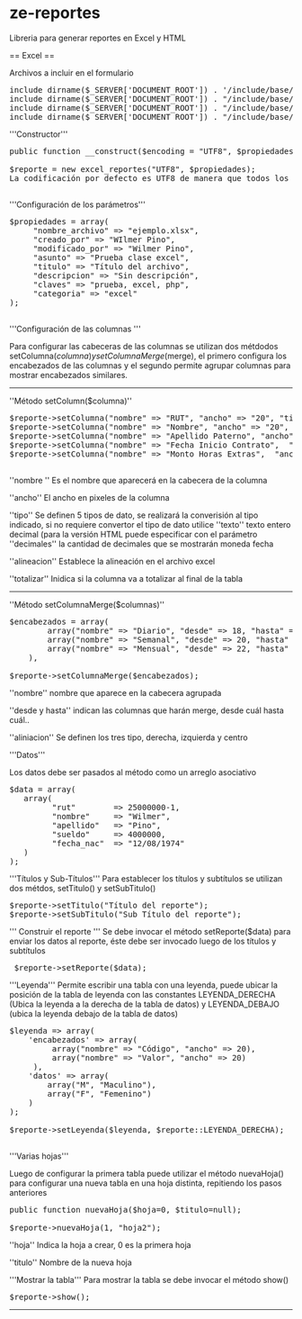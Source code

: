 # ze-reportes
Libreria para generar reportes en Excel y HTML

== Excel ==

Archivos a incluir en el formulario
<pre>
include dirname($_SERVER['DOCUMENT_ROOT']) . '/include/base/PHPExcel-1.8/Classes/PHPExcel.php';
include dirname($_SERVER['DOCUMENT_ROOT']) . "/include/base/ze-reportes/excel-reportes.php";
include dirname($_SERVER['DOCUMENT_ROOT']) . "/include/base/ze-reportes/html-reportes.php";
include dirname($_SERVER['DOCUMENT_ROOT']) . "/include/base/ze-reportes/styles.php";
</pre>



'''Constructor'''
<pre>
public function __construct($encoding = "UTF8", $propiedades = array())

$reporte = new excel_reportes("UTF8", $propiedades);
La codificación por defecto es UTF8 de manera que todos los texto que se envían a la clase se convierte a utf8
 
</pre>

'''Configuración de los parámetros'''

<pre>
$propiedades = array(
     "nombre_archivo" => "ejemplo.xlsx",
     "creado_por" => "WIlmer Pino",
     "modificado_por" => "Wilmer Pino",
     "asunto" => "Prueba clase excel",
     "titulo" => "Título del archivo",
     "descripcion" => "Sin descripción",
     "claves" => "prueba, excel, php",
     "categoria" => "excel"
);

</pre>

'''Configuración de las columnas '''

Para configurar las cabeceras de las columnas se utilizan dos métdodos setColumna($columna) y setColumnaMerge($merge), el primero configura los encabezados de las columnas y el segundo permite agrupar columnas para mostrar encabezados similares.


----

''Método setColumn($columna)''

<pre>
$reporte->setColumna("nombre" => "RUT", "ancho" => "20", "tipo" => "texto", "alineacion" => "izquierda", "totalizar" => false);
$reporte->setColumna("nombre" => "Nombre", "ancho" => "20", tipo" => "texto", "alineacion" => "izquierda", "totalizar" => false);
$reporte->setColumna("nombre" => "Apellido Paterno", "ancho" => "20",  "tipo" => "texto", "alineacion" => "izquierda", "totalizar" => false);
$reporte->setColumna("nombre" => "Fecha Inicio Contrato",  "ancho" => "10",  "tipo" => "fecha", "alineacion" => "izquierda", "totalizar" => false);
$reporte->setColumna("nombre" => "Monto Horas Extras",  "ancho" => "10", "tipo" => "moneda", "alineacion" => "derecha", "totalizar" => false);

</pre>

''nombre ''
Es el nombre que aparecerá en la cabecera de la columna

''ancho''
El ancho en pixeles de la columna

''tipo''
Se definen 5 tipos de dato, se realizará la converisión al tipo indicado, si no requiere convertor el tipo de dato utilice ''texto''
texto
entero
decimal (para la versión HTML puede especificar con el parámetro ''decimales'' la cantidad de decimales que se mostrarán
moneda
fecha

''alineacion''
Establece la alineación en el archivo excel

''totalizar''
Inidica si la columna va a totalizar al final de la tabla


----

''Método setColumnaMerge($columnas)''

<pre>
$encabezados = array(
        array("nombre" => "Diario", "desde" => 18, "hasta" => 19, "alineacion" => "centro"),
        array("nombre" => "Semanal", "desde" => 20, "hasta" => 21, "alineacion" => "centro"),
        array("nombre" => "Mensual", "desde" => 22, "hasta" => 23, "alineacion" => "centro"),
    ),

$reporte->setColumnaMerge($encabezados);
</pre>

''nombre'' 
nombre que aparece en la cabecera agrupada

''desde y hasta''
indican las columnas que harán merge, desde cuál hasta cuál..

''aliniacion''
Se definen los tres tipo, derecha, izquierda y centro


'''Datos'''

Los datos debe ser pasados al método como un arreglo asociativo

<pre>
$data = array(
   array(
         "rut"        => 25000000-1,
         "nombre"     => "Wilmer",
         "apellido"   => "Pino", 
         "sueldo"     => 4000000,
         "fecha_nac"  => "12/08/1974"
   ) 
);
</pre>

'''Títulos y Sub-Títulos'''
Para establecer los títulos y subtítulos se utilizan dos métdos, setTitulo() y setSubTitulo()

<pre>
$reporte->setTitulo("Título del reporte");
$reporte->setSubTitulo("Sub Título del reporte");
</pre>

''' Construir el reporte '''
Se debe invocar el método setReporte($data) para enviar los datos al reporte, éste debe ser invocado luego de los títulos y subtítulos

<pre>
 $reporte->setReporte($data);
</pre>

'''Leyenda'''
Permite escribir una tabla con una leyenda, puede ubicar la posición de la tabla de leyenda con las constantes LEYENDA_DERECHA (Ubica la leyenda a la derecha de la tabla de datos) y LEYENDA_DEBAJO (ubica la leyenda debajo de la tabla de datos)

<pre>
$leyenda => array(
    'encabezados' => array(
         array("nombre" => "Código", "ancho" => 20),
         array("nombre" => "Valor", "ancho" => 20)
     ),
    'datos' => array(
        array("M", "Maculino"), 
        array("F", "Femenino")
    )
);

$reporte->setLeyenda($leyenda, $reporte::LEYENDA_DERECHA);

</pre>


'''Varias hojas'''

Luego de configurar la primera tabla puede utilizar el método nuevaHoja() para configurar una nueva tabla en una hoja distinta, repitiendo los pasos anteriores

<pre>
public function nuevaHoja($hoja=0, $titulo=null);

$reporte->nuevaHoja(1, "hoja2");
</pre>

''hoja''
Indica la hoja a crear, 0 es la primera hoja

''titulo''
Nombre de la nueva hoja

'''Mostrar la tabla'''
Para mostrar la tabla se debe invocar el método show()

<pre>
$reporte->show();
</pre>


----
